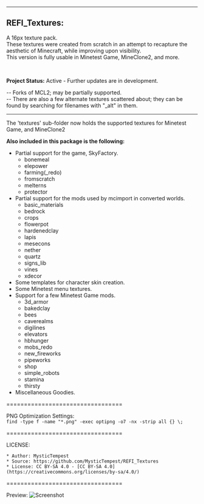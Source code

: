 ------------------------------
REFI_Textures:
------------------------------

A 16px texture pack.  
These textures were created from scratch in an attempt to recapture the aesthetic of Minecraft, while improving upon visibility.  
This version is fully usable in Minetest Game, MineClone2, and more.  

<br/>

**Project Status:** Active - Further updates are in development.
<br/>

-- Forks of MCL2; may be partially supported.  
-- There are also a few alternate textures scattered about; they can be found by searching for filenames with "_alt" in them.


------------------------------

The 'textures' sub-folder now holds the supported textures for Minetest Game, and MineClone2  



**Also included in this package is the following:**
*	Partial support for the game, SkyFactory.  
    * bonemeal  
    * elepower  
    * farming(_redo)  
    * fromscratch  
    * melterns  
    * protector  
*	Partial support for the mods used by mcimport in converted worlds.  
    * basic_materials  
    * bedrock  
    * crops  
    * flowerpot  
    * hardenedclay  
    * lapis  
    * mesecons  
    * nether  
    * quartz  
    * signs_lib  
    * vines  
    * xdecor
*	Some templates for character skin creation.
*	Some Minetest menu textures.
*	Support for a few Minetest Game mods.  
    * 3d_armor  
    * bakedclay  
    * bees  
    * caverealms  
    * digilines  
    * elevators  
    * hbhunger  
    * mobs_redo  
    * new_fireworks  
    * pipeworks  
    * shop  
    * simple_robots  
    * stamina  
    * thirsty
*	Miscellaneous Goodies.

=================================

PNG Optimization Settings:  
```find -type f -name "*.png" -exec optipng -o7 -nx -strip all {} \;```

=================================

LICENSE:

    * Author: MysticTempest
    * Source: https://github.com/MysticTempest/REFI_Textures
    * License: CC BY-SA 4.0 - [CC BY-SA 4.0](https://creativecommons.org/licenses/by-sa/4.0/)

=================================


Preview:
![Screenshot](screenshot.png)
